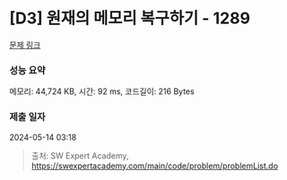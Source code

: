 # [D3] 원재의 메모리 복구하기 - 1289 

[문제 링크](https://swexpertacademy.com/main/code/problem/problemDetail.do?contestProbId=AV19AcoKI9sCFAZN) 

### 성능 요약

메모리: 44,724 KB, 시간: 92 ms, 코드길이: 216 Bytes

### 제출 일자

2024-05-14 03:18



> 출처: SW Expert Academy, https://swexpertacademy.com/main/code/problem/problemList.do